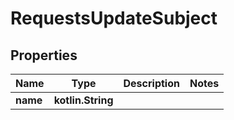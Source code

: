 
# RequestsUpdateSubject

## Properties
| Name | Type | Description | Notes |
| ------------ | ------------- | ------------- | ------------- |
| **name** | **kotlin.String** |  |  |



